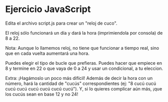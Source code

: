 # Ejercicio JavaScript

Edita el archivo script.js para crear un "reloj de cuco".

El reloj sólo funcionará un día y dará la hora (imprimiendola por consola) de 8 a 22.

Nota: Aunque lo llamemos reloj, no tiene que funcionar a tiempo real, sino que en cada vuelta aumentará una hora.

Puedes elegir el tipo de bucle que prefieras. Puedes hacer que empiece en 8 y termine en 22 o que vaya de 0 a 24 y usar un condicional, a tu eleccion.

Extra: ¡Hagámoslo un poco más difícil! Además de decir la hora con un número, hará la cantidad de "cucús" correspondientes (ej: "8 cucú cucú cucú cucú cucú cucú cucú cucú"). Y, si lo quieres complicar aún más, ¡que los cucús sean en base 12 y no 24!
